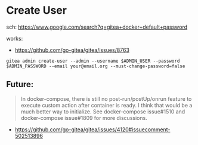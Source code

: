 # Create User
sch: https://www.google.com/search?q=gitea+docker+default+password

works:
- https://github.com/go-gitea/gitea/issues/8763

```
gitea admin create-user --admin --username $ADMIN_USER --password $ADMIN_PASSWORD --email your@email.org --must-change-password=false
```

## Future:
>In docker-compose, there is still no post-run/postUp/onrun feature to execute custom action after container is ready. I think that would be a much better way to initialize. See docker-compose issue#1510 and docker-compose issue#1809 for more discussions.

- https://github.com/go-gitea/gitea/issues/4120#issuecomment-502513896